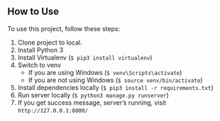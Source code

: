 ## How to Use
To use this project, follow these steps:
1. Clone project to local.
2. Install Python 3
3. Install Virtualenv (`$ pip3 install virtualenv`)
4. Switch to venv
    * If you are using Windows (`$ venv\Scripts\activate`)
    * If you are not using Windows (`$ source venv/bin/activate`)
5. Install dependencies locally (`$ pip3 install -r requirements.txt`)
6. Run server locally (`$ python3 manage.py runserver`)
7. If you get success message, server’s running, visit `http://127.0.0.1:8000/`

